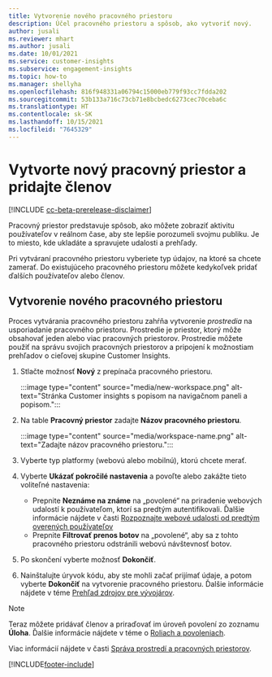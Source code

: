 ```yaml
---
title: Vytvorenie nového pracovného priestoru
description: Účel pracovného priestoru a spôsob, ako vytvoriť nový.
author: jusali
ms.reviewer: mhart
ms.author: jusali
ms.date: 10/01/2021
ms.service: customer-insights
ms.subservice: engagement-insights
ms.topic: how-to
ms.manager: shellyha
ms.openlocfilehash: 816f948331a06794c15000eb779f93cc7fdda202
ms.sourcegitcommit: 53b133a716c73cb71e8bcbedc6273cec70ceba6c
ms.translationtype: HT
ms.contentlocale: sk-SK
ms.lasthandoff: 10/15/2021
ms.locfileid: "7645329"
---
```

# <a name="create-a-new-workspace-and-add-members"></a>Vytvorte nový pracovný priestor a pridajte členov

[!INCLUDE [cc-beta-prerelease-disclaimer](includes/cc-beta-prerelease-disclaimer.md)]

Pracovný priestor predstavuje spôsob, ako môžete zobraziť aktivitu používateľov v reálnom čase, aby ste lepšie porozumeli svojmu publiku. Je to miesto, kde ukladáte a spravujete udalosti a prehľady.

Pri vytváraní pracovného priestoru vyberiete typ údajov, na ktoré sa chcete zamerať. Do existujúceho pracovného priestoru môžete kedykoľvek pridať ďalších používateľov alebo členov. 

## <a name="create-a-new-workspace"></a>Vytvorenie nového pracovného priestoru

Proces vytvárania pracovného priestoru zahŕňa vytvorenie *prostredia* na usporiadanie pracovného priestoru. Prostredie je priestor, ktorý môže obsahovať jeden alebo viac pracovných priestorov. Prostredie môžete použiť na správu svojich pracovných priestorov a pripojení k možnostiam prehľadov o cieľovej skupine Customer Insights.

1. Stlačte možnosť **Nový** z prepínača pracovného priestoru.

   :::image type="content" source="media/new-workspace.png" alt-text="Stránka Customer insights s popisom na navigačnom paneli a popisom.":::

1. Na table **Pracovný priestor** zadajte **Názov pracovného priestoru**.

   :::image type="content" source="media/workspace-name.png" alt-text="Zadajte názov pracovného priestoru.":::

1. Vyberte typ platformy (webovú alebo mobilnú), ktorú chcete merať.

1. Vyberte **Ukázať pokročilé nastavenia** a povoľte alebo zakážte tieto voliteľné nastavenia:

   - Prepnite **Neznáme na známe** na „povolené“ na priradenie webových udalostí k používateľom, ktorí sa predtým autentifikovali. Ďalšie informácie nájdete v časti [Rozpoznajte webové udalosti od predtým overených používateľov](unknown-to-known.md)
   - Prepnite **Filtrovať prenos botov** na „povolené“, aby sa z tohto pracovného priestoru odstránili webovú návštevnosť botov. 

1. Po skončení vyberte možnosť **Dokončiť**. 

1. Nainštalujte úryvok kódu, aby ste mohli začať prijímať údaje, a potom vyberte **Dokončiť** na vytvorenie pracovného priestoru. Ďalšie informácie nájdete v téme [Prehľad zdrojov pre vývojárov](developer-resources.md).

> [!NOTE]
> Teraz môžete pridávať členov a priraďovať im úroveň povolení zo zoznamu **Úloha**. Ďalšie informácie nájdete v téme o [Roliach a povoleniach](user-roles.md). 

Viac informácií nájdete v časti [Správa prostredí a pracovných priestorov](manage-environments-workspaces.md).


[!INCLUDE[footer-include](../includes/footer-banner.md)]
